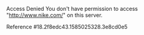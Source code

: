 Access Denied You don't have permission to access "http://www.nike.com/" on this server.

Reference #18.2f8edc43.1585025328.3e8cd0e5